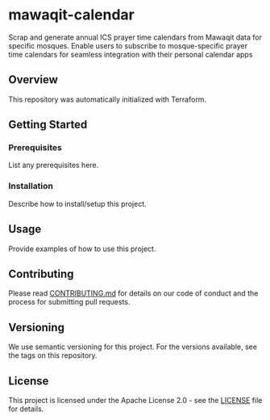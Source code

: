 # mawaqit-calendar

Scrap and generate annual ICS prayer time calendars from Mawaqit data for specific mosques. Enable users to subscribe to mosque-specific prayer time calendars for seamless integration with their personal calendar apps

## Overview

This repository was automatically initialized with Terraform.

## Getting Started

### Prerequisites

List any prerequisites here.

### Installation

Describe how to install/setup this project.

## Usage

Provide examples of how to use this project.

## Contributing

Please read [CONTRIBUTING.md](CONTRIBUTING.md) for details on our code of conduct and the process for submitting pull requests.

## Versioning

We use semantic versioning for this project. For the versions available, see the tags on this repository.

## License

This project is licensed under the Apache License 2.0 - see the [LICENSE](LICENSE) file for details.